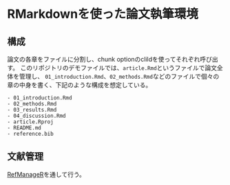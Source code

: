 RMarkdownを使った論文執筆環境
=============================

## 構成

論文の各章をファイルに分割し、chunk optionのclildを使ってそれぞれ呼び出す。
このリポジトリのデモファイルでは、`article.Rmd`というファイルで論文全体を管理し、
`01_introduction.Rmd`、`02_methods.Rmd`などのファイルで個々の章の中身を書く、下記のような構成を想定している。

```
- 01_introduction.Rmd
- 02_methods.Rmd
- 03_results.Rmd
- 04_discussion.Rmd
- article.Rproj
- README.md
- reference.bib
```

## 文献管理

[RefManageR](https://cran.r-project.org/web/packages/RefManageR/index.html)を通して行う。
